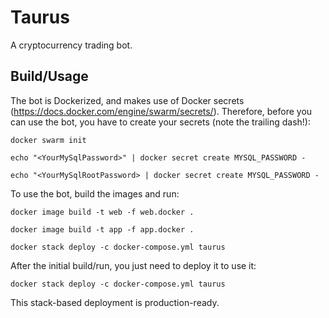 # Taurus
A cryptocurrency trading bot.


## Build/Usage
The bot is Dockerized, and makes use of Docker secrets (https://docs.docker.com/engine/swarm/secrets/).
Therefore, before you can use the bot, you have to create your secrets (note the trailing dash!):

`docker swarm init`

`echo "<YourMySqlPassword>" | docker secret create MYSQL_PASSWORD -`

`echo "<YourMySqlRootPassword> | docker secret create MYSQL_PASSWORD -` 
 
To use the bot, build the images and run:

`docker image build -t web -f web.docker .`

`docker image build -t app -f app.docker .`

`docker stack deploy -c docker-compose.yml taurus`

After the initial build/run, you just need to deploy it to use it:

`docker stack deploy -c docker-compose.yml taurus`

This stack-based deployment is production-ready.


